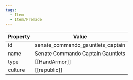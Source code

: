 ```yaml
---
tags:
  - Item
  - Item/Premade
---
```


| Property | Value                             |
| -------- | --------------------------------- |
| id       | senate_commando_gauntlets_captain |
| name     | Senate Commando Captain Gauntlets |
| type     | [[HandArmor]]                     |
| culture  | [[republic]]             |


